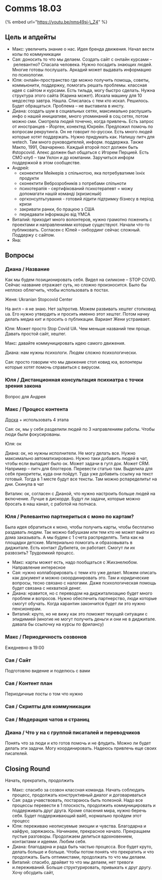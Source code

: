 # Comms 18.03

{% embed url="https://youtu.be/nms49sj-\_Z4" %}

## Цель и апдейты

* Макс: увеличить знание о нас. Идея бренда движения. Начал вести колы по коммуникации
* Сая: доносить то что мы делаем. Создать сайт с онлайн курсами – релевантно? Спасала человека. Нужно посадить знающих людей. Многие готовы послушать. Аркадий может выдавать информацию по психологии.
* Юля: онлайн-пространство где можно получить помощь, советы, коммьюнити, поддержку, помогать решать проблемы. классная идея с сайтом и курсами. Есть тильда, могу быстро сделать. Нужна структура этого сайта \(Карина может\). Искала машину для 10 медсестер завтра. Нашла. Списалась с тем кто искал. Решилось. Будет обращаться. Проблема – не выставила в инсту.
* Диана: создать шум в социальных сетях, максимально распушить инфо о нашей инициативе, много упоминаний в соц сетях, потом можно сми. Смотрела людей точечно, когда привлечь. Есть запрос от иностранцев – Йорген, конектед Юкрейн. Предложил помочь по вопросам рекрутинга. Он не говорит по-русски. Есть много людей которые хотят поддержать. Нужно придумать как. Напишу питч для wetech. Там много руководителей, информ. поддержка. Также Макпо, 1991, Овачаренко. Каждый второй пост должен быть \#stopcovid. Алекс должен был общаться с Игорем Перцией. Есть СМО клуб – там Уклон и др компании. Заручиться информ поддержкой в этом сообществе.
* Андрей: 
  * сконектити Мейкерів з спільнотою, яка потребуватиме їхніх продукти
  * сконектити Веброзробників з потребами спільноти
  * психотерапія - сертифікований психотерапевт = можу допомагати нашій команді \(кризисный\)
  * оргконсултьтування - готовий лідити підтримку бізнесу в період кризи
  * закривати ранки, бо працюю з США
  * передавати інформацію від YMCA
* Виталий: приходит много волонтеров, нужно грамотно поженить с проектами и направлениями которые существуют. Начали что-то публиковать. Согласен с Юлей – онбординг сейчас сложный. Поддержу с сайтом.
* Яна: 

## Вопросы

### Диана / Название

Как мы будем позиционировать себя. Видел на силиконе – STOP COVID. Сейчас название отражает суть, но сложно произносится. Было бы неплохо облегчить, чтобы использовать в постах.

Женя: Ukranian Stopcovid Center

На англ – я не знаю. Нет за/против. Можем развивать хештег стопковид ua. Его нужно утвердить и просить именно этот хештег. Потом начну делать медиа кит и просить о публикации. Вариант Жени устраивает. 

Юля: Может просто Stop Covid UA. Чем меньше названий тем проще. Давать простой сайт, хештег.

Макс: давайте коммуницировать идею самого движения. 

Диана: нам нужны психологи. Людям сложно психологически.

Сая: просто говорим что мы движение стоп ковид юа, волонтеры которые хотят помочь справиться с вирусом.

### Юля / Дистанционная консультация психиатра с точки зрения закона

Вопрос для Андрея

### Макс / Процесс контента

[Доска](https://trello.com/b/xjcCv4vB/%D0%BA%D0%BE%D0%BC%D0%BC%D1%83%D0%BD%D0%B8%D0%BA%D0%B0%D1%86%D0%B8%D0%B8) + использовать 4 этапа

Сая: ок, мы у себя разделили людей по 3 направлениям работы. Чтобы люди были фокусированы.

Юля: ок

Диана: ок, но нужны исполнители. Не могу делать все. Нужно максимально автоматизировано. Нужно таки добавить людей в чат, чтобы если выпадает было ок. Может задачи в гугл док. Может CRM. Например – питч для блоггеров. Перевести статью там. Выделила для себя приоритеты, куда они пойдут. Туда уже добавить ссылку на текст готовый. Тогда в 1 месте будут все тексты. Там можно рспаределитьт на дни. Скинула в чат

Виталик: ок, согласен с Дианой, что нужно настроить больше людей на включение. Лучше в дискорде. Будут ли задачи, которые можно бросать в наш канал, с работой на полчаса. 

### Юля / Релевантно партнериться с моно по картам?

Была идея обратиться к моно, чтобы получить карты, чтобы бесплатно раздавать людям. Так можно бабушкам или тем кто не может выйти из дома заказывать. А мы будем с 1 счета распределять. Типа как на площадки детские. Материально помогать и образовывать в диджитале. Есть контакт Дубилета, он работает. Смогут ли их развозить? Трудоемкий процесс.

* Макс: карты может есть, надо пообщаться с Жихзнелюбом. Направление интересное
* Сая: нужно коллаборировать с теми кто уже делает. Можем описать как документ и можно скоординировать это. Там и юридические вопросы, тесно связано с налогами. Даже психологическая помощь будет связана с нехваткой денег.
* Диана: нравится, но с переводом на диджитализацию будет много проблем и вопросов. Нужно обеспечить партнерство, люди которые смогут обучать. Когда карантин закончится будет ли это нужно пенсионерам.
* Виталий: круто, но не вижу как это поможет текущей ситуации с эпидимией \(многие не могут получить деньги и они не в диджитале. давала бы ссылочку на курсы по фрилансу\)

### Макс / Периодичность созвонов

Ежедневно в 19:00

### Сая / Сайт

Подготовлю видение и поделюсь с вами

### Сая / Контент план

Периодичные посты о том что нужно

### Сая / Скрипты для коммуникации



### Сая / Модерация чатов и страниц



### Диана / Что у на с группой писаталей и переводчиков

Понять что за люди и кто готов помочь и не флудить. Можно ли будет делать эти задачи. Могу координировать. Надеюсь привлечь еще своих писателей.

## Closing Round

Начать, прекратить, продолжить

* Макс: спасибо за созвон классная команда. Начать соблюдать процесс, продолжать конструктивный диалог и договариваться
* Сая: рада учавствовать, постараюсь быть полезной. Надо все процессы перевести в 1 плоскость, продолжить коммуницировать и поддерживать друг друга. Кроме спасения мира, нужно беречь себя. Будет поддерживающий вайб, нормально пройдем этот процесс
* Юля: переживаю неописуемые эмоции и чувства. Благодарна и кайфую, заряжаюсь. Начинаем, прекрасное начало. Прекращаем пустые разговоры. Продолжаем делиться вдохновением, контактами и идеями. Любим себя.
* Диана: благодарна и рада быть частью процесса. Все будет круто, делать больше и больше. Чтобы потом понять что прекратить и что продолжать. Быть оптимистами, продолжать то что мы делаем.
* Виталий: спасибо, драйвит то что мы делаем, нет тревоги и.переживаний. Больше структурировать, привыкать к друг другу. Хочу обсудить сайт, 


